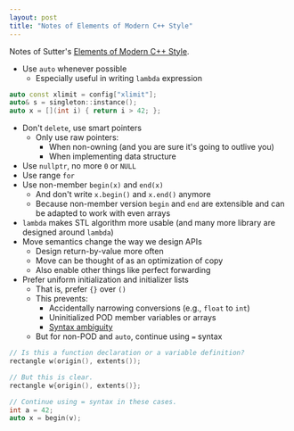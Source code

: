 ```yaml
---
layout: post
title: "Notes of Elements of Modern C++ Style"
---
```


Notes of Sutter's [Elements of Modern C++ Style](https://herbsutter.com/elements-of-modern-c-style/).

* Use `auto` whenever possible
  * Especially useful in writing `lambda` expression

```c++
auto const xlimit = config["xlimit"];
auto& s = singleton::instance();
auto x = [](int i) { return i > 42; };
```

* Don't `delete`, use smart pointers
  * Only use raw pointers:
    * When non-owning (and you are sure it's going to outlive you)
    * When implementing data structure
* Use `nullptr`, no more `0` or `NULL`
* Use range `for`
* Use non-member `begin(x)` and `end(x)`
  * And don't write `x.begin()` and `x.end()` anymore
  * Because non-member version `begin` and `end` are extensible and can be adapted to work with even arrays
* `lambda` makes STL algorithm more usable (and many more library are designed around `lambda`)
* Move semantics change the way we design APIs
  * Design return-by-value more often
  * Move can be thought of as an optimization of copy
  * Also enable other things like perfect forwarding
* Prefer uniform initialization and initializer lists
  * That is, prefer `{}` over `()`
  * This prevents:
    * Accidentally narrowing conversions (e.g., `float` to `int`)
    * Uninitialized POD member variables or arrays
    * [Syntax ambiguity](https://en.wikipedia.org/wiki/Most_vexing_parse)
  * But for non-POD and `auto`, continue using `=` syntax

```c++
// Is this a function declaration or a variable definition?
rectangle w(origin(), extents());

// But this is clear.
rectangle w{origin(), extents()};

// Continue using = syntax in these cases.
int a = 42;
auto x = begin(v);
```
